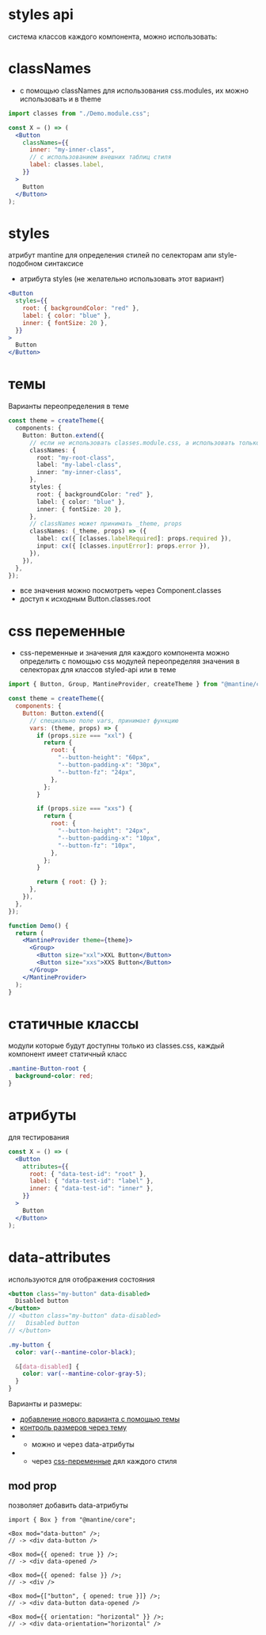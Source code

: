# styles api

система классов каждого компонента, можно использовать:

# classNames

- с помощью classNames для использования css.modules, их можно использовать и в theme

```jsx
import classes from "./Demo.module.css";

const X = () => (
  <Button
    classNames={{
      inner: "my-inner-class",
      // c использованием внешних таблиц стиля
      label: classes.label,
    }}
  >
    Button
  </Button>
);
```

# styles

атрибут mantine для определения стилей по селекторам апи style-подобном синтаксисе

- атрибута styles (не желательно использовать этот вариант)

```jsx
<Button
  styles={{
    root: { backgroundColor: "red" },
    label: { color: "blue" },
    inner: { fontSize: 20 },
  }}
>
  Button
</Button>
```

# темы

Варианты переопределения в теме

```ts
const theme = createTheme({
  components: {
    Button: Button.extend({
      // если не использовать classes.module.css, а использовать только classes.css
      classNames: {
        root: "my-root-class",
        label: "my-label-class",
        inner: "my-inner-class",
      },
      styles: {
        root: { backgroundColor: "red" },
        label: { color: "blue" },
        inner: { fontSize: 20 },
      },
      // classNames может принимать _theme, props
      classNames: (_theme, props) => ({
        label: cx({ [classes.labelRequired]: props.required }),
        input: cx({ [classes.inputError]: props.error }),
      }),
    }),
  },
});
```

- все значения можно посмотреть через Component.classes
- доступ к исходным Button.classes.root

# css переменные

- css-переменные и значения для каждого компонента можно определить с помощью css модулей переопределяя значения в селекторах для классов styled-api или в теме

```jsx
import { Button, Group, MantineProvider, createTheme } from "@mantine/core";

const theme = createTheme({
  components: {
    Button: Button.extend({
      // специально поле vars, принимает функцию
      vars: (theme, props) => {
        if (props.size === "xxl") {
          return {
            root: {
              "--button-height": "60px",
              "--button-padding-x": "30px",
              "--button-fz": "24px",
            },
          };
        }

        if (props.size === "xxs") {
          return {
            root: {
              "--button-height": "24px",
              "--button-padding-x": "10px",
              "--button-fz": "10px",
            },
          };
        }

        return { root: {} };
      },
    }),
  },
});

function Demo() {
  return (
    <MantineProvider theme={theme}>
      <Group>
        <Button size="xxl">XXL Button</Button>
        <Button size="xxs">XXS Button</Button>
      </Group>
    </MantineProvider>
  );
}
```

# статичные классы

модули которые будут доступны только из classes.css, каждый компонент имеет статичный класс

```scss
.mantine-Button-root {
  background-color: red;
}
```

# атрибуты

для тестирования

```jsx
const X = () => (
  <Button
    attributes={{
      root: { "data-test-id": "root" },
      label: { "data-test-id": "label" },
      inner: { "data-test-id": "inner" },
    }}
  >
    Button
  </Button>
);
```

# data-attributes

используются для отображения состояния

```jsx
<button class="my-button" data-disabled>
  Disabled button
</button>
// <button class="my-button" data-disabled>
//   Disabled button
// </button>
```

```scss
.my-button {
  color: var(--mantine-color-black);

  &[data-disabled] {
    color: var(--mantine-color-gray-5);
  }
}
```

Варианты и размеры:

- [добавление нового варианта с помощью темы](./objects/theme.md#добавление-варианта-компонента)
- [контроль размеров через тему](#css-переменные)
- - можно и через data-атрибуты
- - через [css-переменные](#css-переменные) дял каждого стиля

## mod prop

позволяет добавить data-атрибуты

```tsx
import { Box } from "@mantine/core";

<Box mod="data-button" />;
// -> <div data-button />

<Box mod={{ opened: true }} />;
// -> <div data-opened />

<Box mod={{ opened: false }} />;
// -> <div />

<Box mod={["button", { opened: true }]} />;
// -> <div data-button data-opened />

<Box mod={{ orientation: "horizontal" }} />;
// -> <div data-orientation="horizontal" />
```
